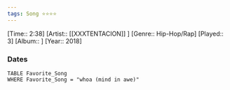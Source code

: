 ```yaml
---
tags: Song ⭐⭐⭐⭐ 
---
```

[Time:: 2:38]
[Artist:: [[XXXTENTACION]] ]
[Genre:: Hip-Hop/Rap]
[Played:: 3]
[Album:: ]
[Year:: 2018]
### Dates
````dataview
TABLE Favorite_Song
WHERE Favorite_Song = "whoa (mind in awe)"
````